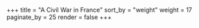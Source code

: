 +++
title = "A Civil War in France"
sort_by = "weight"
weight = 17
paginate_by = 25
render = false
+++
